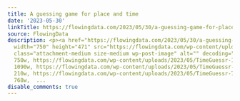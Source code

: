 ```yaml
---
title: A guessing game for place and time
date: '2023-05-30'
linkTitle: https://flowingdata.com/2023/05/30/a-guessing-game-for-place-and-time/
source: FlowingData
description: <p><a href="https://flowingdata.com/2023/05/30/a-guessing-game-for-place-and-time/"><img
  width="750" height="471" src="https://flowingdata.com/wp-content/uploads/2023/05/TimeGuessr-750x471.png"
  class="attachment-medium size-medium wp-post-image" alt="" decoding="async" srcset="https://flowingdata.com/wp-content/uploads/2023/05/TimeGuessr-750x471.png
  750w, https://flowingdata.com/wp-content/uploads/2023/05/TimeGuessr-1090x685.png
  1090w, https://flowingdata.com/wp-content/uploads/2023/05/TimeGuessr-210x132.png
  210w, https://flowingdata.com/wp-content/uploads/2023/05/TimeGuessr-768x483.png
  768w,  ...
disable_comments: true
---
```

<p><a href="https://flowingdata.com/2023/05/30/a-guessing-game-for-place-and-time/"><img width="750" height="471" src="https://flowingdata.com/wp-content/uploads/2023/05/TimeGuessr-750x471.png" class="attachment-medium size-medium wp-post-image" alt="" decoding="async" srcset="https://flowingdata.com/wp-content/uploads/2023/05/TimeGuessr-750x471.png 750w, https://flowingdata.com/wp-content/uploads/2023/05/TimeGuessr-1090x685.png 1090w, https://flowingdata.com/wp-content/uploads/2023/05/TimeGuessr-210x132.png 210w, https://flowingdata.com/wp-content/uploads/2023/05/TimeGuessr-768x483.png 768w,  ...
